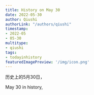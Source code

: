 ```yaml
---
title: History on May 30
date: 2022-05-30
author: Qiushi 
authorLink: "/authors/qiushi"
timestamp: 
- 2022-05
- 05-30
multitype: 
- qiushi
tags: 
- todayinhistory
featuredImagePreview: '/img/icon.png'
---
```









历史上的5月30日，

May 30 in history, 

<!--more-->

